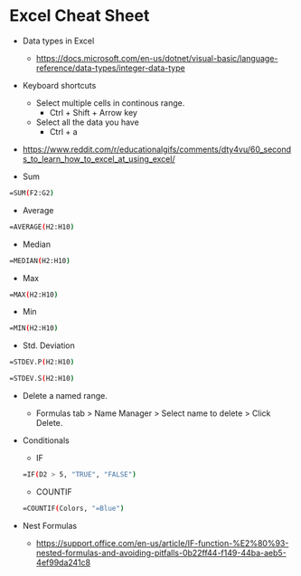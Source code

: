 # Excel Cheat Sheet

* Data types in Excel
  * <https://docs.microsoft.com/en-us/dotnet/visual-basic/language-reference/data-types/integer-data-type>
* Keyboard shortcuts
  * Select multiple cells in continous range.
    * Ctrl + Shift + Arrow key
  * Select all the data you have
    * Ctrl + a

* <https://www.reddit.com/r/educationalgifs/comments/dty4vu/60_seconds_to_learn_how_to_excel_at_using_excel/>

* Sum

```bash
=SUM(F2:G2)
```

* Average

```bash
=AVERAGE(H2:H10)
```

* Median

```bash
=MEDIAN(H2:H10)
```

* Max

```bash
=MAX(H2:H10)
```

* Min

```bash
=MIN(H2:H10)
```

* Std. Deviation

```bash
=STDEV.P(H2:H10)

=STDEV.S(H2:H10)
```

* Delete a named range.
  * Formulas tab > Name Manager > Select name to delete > Click Delete.

* Conditionals

  * IF

  ```bash
  =IF(D2 > 5, "TRUE", "FALSE")
  ```

  * COUNTIF
  
  ```bash
  =COUNTIF(Colors, "=Blue")
  ```

* Nest Formulas
  * <https://support.office.com/en-us/article/IF-function-%E2%80%93-nested-formulas-and-avoiding-pitfalls-0b22ff44-f149-44ba-aeb5-4ef99da241c8>
